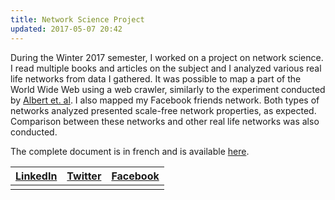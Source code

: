 ```yaml
---
title: Network Science Project
updated: 2017-05-07 20:42
---
```


During the Winter 2017 semester, I worked on a project on network science. I read multiple books and articles on the subject and I analyzed various real life networks from data I gathered. It was possible to map a part of the World Wide Web using a web crawler, similarly to the experiment conducted by [Albert et. al](http://www.nature.com/nature/journal/v401/n6749/abs/401130a0.html). I also mapped my Facebook friends network. Both types of networks analyzed presented scale-free network properties, as expected. Comparison between these networks and other real life networks was also conducted.

The complete document is in french and is available [here](https://github.com/patricebechard/patricebechard.github.io/blob/master/_documents/Rapport_Final_corrige%20copy.pdf).


|[LinkedIn](https://www.linkedin.com/in/patrice-b%C3%A9chard-9a7b76a3?trk=nav_responsive_tab_profile_pic)|[Twitter](https://twitter.com/patricebechard)|[Facebook](https://www.facebook.com/patrice.bechard)|
|:------------------------------------------------------------------------------------------------------:|:-------------------------------------------:|:--------------------------------------------------:|
|                                                                                                        |                                             |                                                    |

